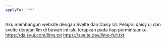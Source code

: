 ```yaml
---
applyTo: '**'
---
```


Aku membangun website dengan Svelte dan Daisy UI. Pelajari daisy ui dan svelte dengan llm di bawah ini lalu terapkan pada tiap permintaanku.
https://daisyui.com/llms.txt
https://svelte.dev/llms-full.txt
